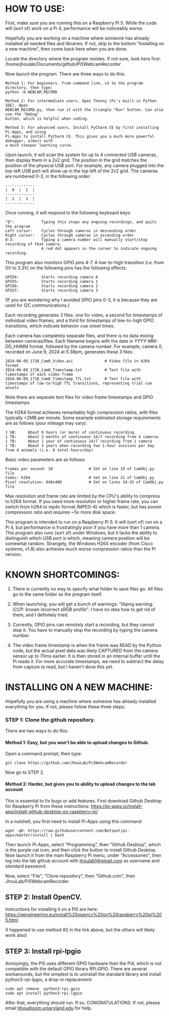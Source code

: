 
# HOW TO USE:

First, make sure you are running this on a Raspberry Pi 5.
While the code will (sort of) work on a Pi 4, performance will be noticeably worse.

Hopefully you are working on a machine where someone has already installed all needed
files and libraries. If not, skip to the bottom "Installing on a new machine",
then come back here when you are done.

Locate the directory where the program resides. If not sure, look here first:
/home/jhoulab/Documents/github/Pi5WebcamRecorder

Now launch the program. There are three ways to do this:

    Method 1: For beginners. From command line, cd to the program directory, then type:
    python -m WEBCAM_RECORD

    Method 2: For intermediate users. Open Thonny (Pi's built-in Python IDE). Open
    WEBCAM_RECORD.py, then run it with the triangle "Run" button. Can also use the "Debug"
    button, which is helpful when coding.

    Method 3: For advanced users. Install PyCharm CE by first installing Pi-Apps, and using
    Pi-Apps to install PyCharm CE. This gives you a much more powerful debugger, albeit with
    a much steeper learning curve.

Upon launch, it will scan the system for up to 4 connected USB cameras, then display them
in a 2x2 grid. The position in the grid matches the position of the physical USB port.
For example, any camera plugged into the top-left USB port will show up in the top left of
the 2x2 grid. The cameras are numbered 0-3, in the following order:

    -------------
    |  0  |  1  |
    -------------
    |  2  |  3  |
    -------------

Once running, it will respond to the following keyboard keys:

    "Q":            Typing this stops any ongoing recordings, and quits the program
    Left cursor:    Cycles through cameras in descending order
    Right cursor:   Cycles through cameras in ascending order
    0-3:            Typing a camera number will manually start/stop recording of that camera.
                    A red dot appears in the corner to indicate ongoing recording.

This program also monitors GPIO pins 4-7. A low-to-high transition (i.e. from 0V to 3.3V)
on the following pins has the following effects:

    GPIO4:          Starts recording camera 0
    GPIO5:          Starts recording camera 1
    GPIO6:          Starts recording camera 2
    GPIO7:          Starts recording camera 3

(If you are wondering why I avoided GPIO pins 0-3, it is because they are used for I2C communications.)

Each recording generates 3 files: one for video, a second for timestamps of
individual video frames, and a third for timestamps of low-to-high GPIO transitions, which
indicate behavior cue onset times.

Each camera has completely separate files, and there is no data mixing between cameras/files.
Each filename begins with the date in YYYY-MM-DD_HHMM format, followed by the camera number.
For example, camera 0, recorded on June 9, 2024 at 5:38pm, generates these 3 files:

    2024-06-09_1738_Cam0_Video.avi              # Video file in H264 format
    2024-06-09_1738_Cam0_Timestamp.txt          # Text file with timestamps of each video frame
    2024-06-09_1738_Cam0_Timestamp_TTL.txt      # Text file with timestamps of low-to-high TTL transitions, representing trial cue onsets

Note there are separate text files for video frame timestamps and GPIO timestamps.

The H264 format achieves remarkably high compression ratios, with files typically <2MB per minute.
Some example estimated storage requirements are as follows (your mileage may vary):

    1 GB:     About 8 hours (or more) of continuous recording.
    1 TB:     About 3 months of continuous 24/7 recording from 4 cameras
    1 TB:     About 1 year of continuous 24/7 recording from 1 camera
    1 TB:     About 3 years when recording two 1-hour sessions per day from 4 animals (i.e. 8 total hours/day)

Basic video parameters are as follows:

    Frames per second: 10                # Set on line 19 of CamObj.py file
    Codec: h264                          # Set on line 21 of CamObj.py
    Pixel resolution: 640x480            # Set on lines 34-35 of CamObj.py file

Max resolution and frame rate are limited by the CPU's ability to compress to h264 format. If you need
more resolution or higher frame rate, you can switch from h264 to mp4v format (MPEG-4) which is faster, but
has poorer compression ratio and requires ~5x more disk space.

This program is intended to run on a Raspberry Pi 5. It will (sort of) run on a Pi 4, but performance is frustratingly
poor if you have more than 1 camera. This program also runs (sort of) under Windows, but it lacks the ability to
distinguish which USB port is which, meaning camera position will be somewhat random. Strangely, the Windows H264 encoder
(from Cisco systems, v1.8) also achieves much worse compression ratios than the Pi version.


# KNOWN SHORTCOMINGS:

1. There is currently no way to specify what folder to save files go. All files go to the
same folder as the program itself.

2. When launching, you will get a bunch of warnings: "libpng warning: iCCP: known incorrect sRGB profile".
I have no idea how to get rid of them, and I definitely tried.

3. Currently, GPIO pins can remotely start a recording, but they cannot stop it. You have to
manually stop the recording by typing the camera number.

4. The video frame timestamp is when the frame was READ by the Python code, but the actual pixel data was likely
CAPTURED from the camera sensor up to 70ms earlier. It is then stored in an internal buffer until the Pi reads
it. For more accurate timestamps, we need to subtract the delay from capture to read, but I haven't done this yet.


#  INSTALLING ON A NEW MACHINE:


Hopefully you are using a machine where someone has already installed everything for you. If not, please
follow these three steps:

### STEP 1: Clone the github repository.

  There are two ways to do this:

  #### Method 1: Easy, but you won't be able to upload changes to Github.
  Open a command prompt, then type:
    
    git clone https://github.com/JhouLab/Pi5WebcamRecorder

  Now go to STEP 2.

  #### Method 2: Harder, but gives you to ability to upload changes to the lab account
  This is essential to fix bugs or add features. First download Github Desktop for Raspberry Pi from these instructions:
  https://pi-apps.io/install-app/install-github-desktop-on-raspberry-pi/

  In a nutshell, you first need to install Pi-Apps using this command:

    wget -qO- https://raw.githubusercontent.com/Botspot/pi-apps/master/install | bash

  Then launch Pi-Apps, select "Programming", then "Github Desktop", which is the purple cat icon, and
  then click the button to install Github Desktop. Now launch it from the main Raspberry Pi menu, under
  "Accessories", then log into the lab github account with jhoulab1@gmail.com as username and standard password.

  Now, select "File", "Clone repository", then "Github.com", then JhouLab/Pi5WebcamRecorder

## STEP 2: Install OpenCV.
  Instructions for installing it on a Pi5 are here:
  https://qengineering.eu/install%20opencv%20on%20raspberry%20pi%205.html

  (I happened to use method #2 in the link above, but the others will likely work also)

## STEP 3: Install rpi-lpgio
  Annoyingly, the Pi5 uses different GPIO hardware than the Pi4, which is not compatible with the
  default GPIO library RPi.GPIO. There are several workarounds, but the simplest is to uninstall the
  standard library and install python3-rpi-lpgio, a drop-in replacement:

    sudo apt remove  python3-rpi.gpio
    sudo apt install python3-rpi-lgpio


After that, everything should run. If so, CONGRATULATIONS. If not, please email tjhou@som.umaryland.edu for help.
